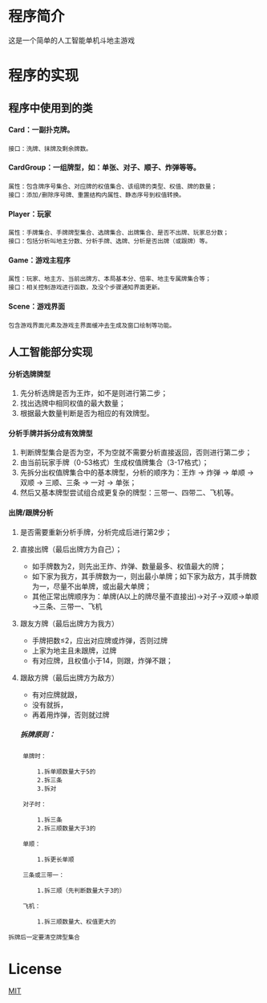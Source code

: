# 程序简介

这是一个简单的人工智能单机斗地主游戏

# 程序的实现

## 程序中使用到的类

#### Card：一副扑克牌。

    接口：洗牌、抹牌及剩余牌数。
    
#### CardGroup：一组牌型，如：单张、对子、顺子、炸弹等等。

    属性：包含牌序号集合、对应牌的权值集合、该组牌的类型、权值、牌的数量；
    接口：添加/删除序号牌、重置结构内属性、静态序号到权值转换。
    
#### Player：玩家

    属性：手牌集合、手牌牌型集合、选牌集合、出牌集合、是否不出牌、玩家总分数；
    接口：包括分析叫地主分数、分析手牌、选牌、分析是否出牌（或跟牌）等。
    
#### Game：游戏主程序

    属性：玩家、地主方、当前出牌方、本局基本分、倍率、地主专属牌集合等；
    接口：相关控制游戏进行函数，及没个步骤通知界面更新。
    
#### Scene：游戏界面

    包含游戏界面元素及游戏主界面缓冲去生成及窗口绘制等功能。
    
## 人工智能部分实现

#### 分析选牌牌型

1. 先分析选牌是否为王炸，如不是则进行第二步；
2. 找出选牌中相同权值的最大数量；
3. 根据最大数量判断是否为相应的有效牌型。

#### 分析手牌并拆分成有效牌型

1. 判断牌型集合是否为空，不为空就不需要分析直接返回，否则进行第二步；
2. 由当前玩家手牌（0-53格式）生成权值牌集合（3-17格式）；
3. 先拆分出权值牌集合中的基本牌型，分析的顺序为：王炸 → 炸弹 → 单顺 → 双顺 → 三顺、三条 → 一对 → 单张；
4. 然后又基本牌型尝试组合成更复杂的牌型：三带一、四带二、飞机等。

#### 出牌/跟牌分析

1. 是否需要重新分析手牌，分析完成后进行第2步；
2. 直接出牌（最后出牌方为自己）；

    *	如手牌数为2，则先出王炸、炸弹、数量最多、权值最大的牌；
    *	如下家为我方，其手牌数为一，则出最小单牌；如下家为敌方，其手牌数为一，尽量不出单牌，或出最大单牌；
    *	其他正常出牌顺序为：单牌(A以上的牌尽量不直接出)→对子→双顺→单顺→三条、三带一、飞机

3.	跟友方牌（最后出牌方为我方）

    *	手牌把数≤2，应出对应牌或炸弹，否则过牌
    *	上家为地主且未跟牌，过牌
    *	有对应牌，且权值小于14，则跟，炸弹不跟；
    
4.	跟敌方牌（最后出牌方为敌方）
    *	有对应牌就跟，
    *	没有就拆，
    *   再着用炸弹，否则就过牌

    ##### 拆牌原则：
```
    单牌时：
    
        1.拆单顺数量大于5的
        2.拆三条
        3.拆对
        
    对子时：
    
        1.拆三条
        2.拆三顺数量大于3的
    
    单顺：
    
        1.拆更长单顺
    
    三条或三带一：
    
        1.拆三顺（先判断数量大于3的）
    
    飞机：
    
        1.拆三顺数量大、权值更大的
```
`拆牌后一定要清空牌型集合`

# License
[MIT](https://github.com/songbaoming/DouDiZhu/blob/master/LICENSE)
